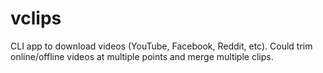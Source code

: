 # vclips
CLI app to download videos (YouTube, Facebook, Reddit, etc). Could trim online/offline videos at multiple points and merge multiple clips.
